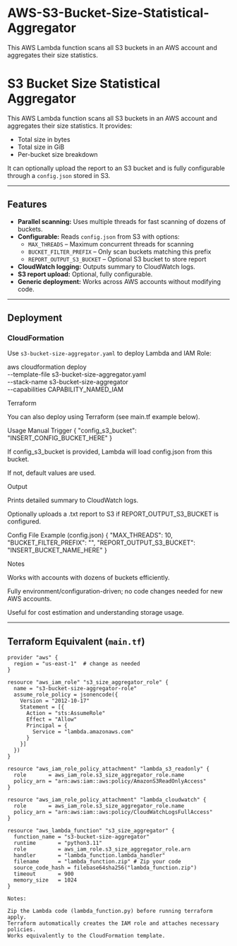 # AWS-S3-Bucket-Size-Statistical-Aggregator
This AWS Lambda function scans all S3 buckets in an AWS account and aggregates their size statistics.

# S3 Bucket Size Statistical Aggregator

This AWS Lambda function scans all S3 buckets in an AWS account and aggregates their size statistics. It provides:

- Total size in bytes
- Total size in GiB
- Per-bucket size breakdown

It can optionally upload the report to an S3 bucket and is fully configurable through a `config.json` stored in S3.

---

## **Features**

- **Parallel scanning:** Uses multiple threads for fast scanning of dozens of buckets.
- **Configurable:** Reads `config.json` from S3 with options:
  - `MAX_THREADS` – Maximum concurrent threads for scanning
  - `BUCKET_FILTER_PREFIX` – Only scan buckets matching this prefix
  - `REPORT_OUTPUT_S3_BUCKET` – Optional S3 bucket to store report
- **CloudWatch logging:** Outputs summary to CloudWatch logs.
- **S3 report upload:** Optional, fully configurable.
- **Generic deployment:** Works across AWS accounts without modifying code.

---

## **Deployment**

### CloudFormation
Use `s3-bucket-size-aggregator.yaml` to deploy Lambda and IAM Role:

aws cloudformation deploy \
  --template-file s3-bucket-size-aggregator.yaml \
  --stack-name s3-bucket-size-aggregator \
  --capabilities CAPABILITY_NAMED_IAM

Terraform

You can also deploy using Terraform (see main.tf example below).

Usage
Manual Trigger
{
  "config_s3_bucket": "INSERT_CONFIG_BUCKET_HERE"
}


If config_s3_bucket is provided, Lambda will load config.json from this bucket.

If not, default values are used.

Output

Prints detailed summary to CloudWatch logs.

Optionally uploads a .txt report to S3 if REPORT_OUTPUT_S3_BUCKET is configured.

Config File Example (config.json)
{
  "MAX_THREADS": 10,
  "BUCKET_FILTER_PREFIX": "",
  "REPORT_OUTPUT_S3_BUCKET": "INSERT_BUCKET_NAME_HERE"
}

Notes

Works with accounts with dozens of buckets efficiently.

Fully environment/configuration-driven; no code changes needed for new AWS accounts.

Useful for cost estimation and understanding storage usage.


---

## **Terraform Equivalent (`main.tf`)**

```hcl
provider "aws" {
  region = "us-east-1"  # change as needed
}

resource "aws_iam_role" "s3_size_aggregator_role" {
  name = "s3-bucket-size-aggregator-role"
  assume_role_policy = jsonencode({
    Version = "2012-10-17"
    Statement = [{
      Action = "sts:AssumeRole"
      Effect = "Allow"
      Principal = {
        Service = "lambda.amazonaws.com"
      }
    }]
  })
}

resource "aws_iam_role_policy_attachment" "lambda_s3_readonly" {
  role       = aws_iam_role.s3_size_aggregator_role.name
  policy_arn = "arn:aws:iam::aws:policy/AmazonS3ReadOnlyAccess"
}

resource "aws_iam_role_policy_attachment" "lambda_cloudwatch" {
  role       = aws_iam_role.s3_size_aggregator_role.name
  policy_arn = "arn:aws:iam::aws:policy/CloudWatchLogsFullAccess"
}

resource "aws_lambda_function" "s3_size_aggregator" {
  function_name = "s3-bucket-size-aggregator"
  runtime       = "python3.11"
  role          = aws_iam_role.s3_size_aggregator_role.arn
  handler       = "lambda_function.lambda_handler"
  filename      = "lambda_function.zip" # Zip your code
  source_code_hash = filebase64sha256("lambda_function.zip")
  timeout       = 900
  memory_size   = 1024
}

Notes:

Zip the Lambda code (lambda_function.py) before running terraform apply.
Terraform automatically creates the IAM role and attaches necessary policies.
Works equivalently to the CloudFormation template.
